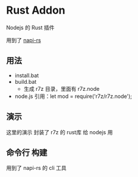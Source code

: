 # Rust Addon

Nodejs 的 Rust 插件

用到了 [napi-rs](https://github.com/napi-rs/napi-rs)

## 用法

+ install.bat
+ build.bat
    - 生成 r7z 目录，里面有 r7z.node
+ node.js 引用：let mod = require('r7z/r7z.node');

## 演示

这里的演示 封装了 r7z 的 rust库 给 nodejs 用

## 命令行 构建

用到了 napi-rs 的 cli 工具

